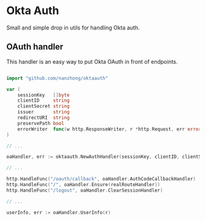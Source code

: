 # Okta Auth

Small and simple drop in utils for handling Okta auth.

## OAuth handler

This handler is an easy way to put Okta OAuth in front of endpoints.

```go

import "github.com/nanzhong/oktaauth"

var (
    sessionKey   []byte
    clientID     string
    clientSecret string
    issuer       string
    redirectURI  string
    preservePath bool
    errorWriter  func(w http.ResponseWriter, r *http.Request, err error, status int)
)

// ...

oaHandler, err := oktaauth.NewAuthHandler(sessionKey, clientID, clientSecret, issuer, redirectURI, WithPreservePath(true), WithErrorWriter(errorWriter))

// ...

http.HandleFunc("/oauth/callback", oaHandler.AuthCodeCallbackHandler)
http.HandleFunc("/", oaHandler.Ensure(realRouteHandler))
http.HandleFunc("/logout", oaHandler.ClearSessionHandler)

// ...

userInfo, err := oaHandler.UserInfo(r)
```
